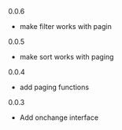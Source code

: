 0.0.6
* make filter works with pagin

0.0.5
* make sort works with paging

0.0.4
* add paging functions

0.0.3
* Add onchange interface
